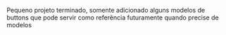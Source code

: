 Pequeno projeto terminado, somente adicionado alguns modelos de buttons que pode servir como referência futuramente quando precise de modelos
